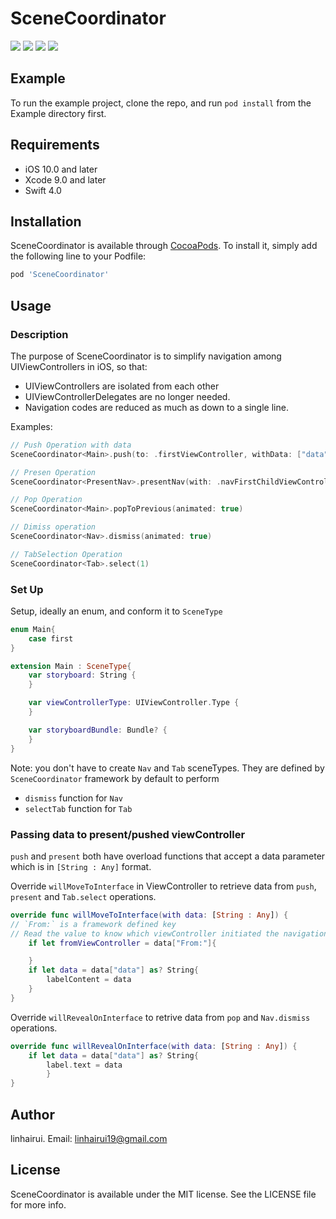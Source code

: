 # SceneCoordinator

<p align="left">
<a href="https://swift.org"><img src="https://img.shields.io/badge/swift-v4.0-red.svg"></a>
<a href="https://cocoapods.org"><img src="https://img.shields.io/cocoapods/v/Sensitive.svg?maxAge=2592000"></a>
<a href="https://cocoapods.org"><img src="https://img.shields.io/cocoapods/dt/Sensitive.svg?maxAge=2592000"></a>
<a href="https://tldrlegal.com/license/mit-license"><img src="https://img.shields.io/badge/License-MIT-blue.svg?style=flat"></a>
</p>

## Example

To run the example project, clone the repo, and run `pod install` from the Example directory first.

## Requirements
* iOS 10.0 and later
* Xcode 9.0 and later
* Swift 4.0


## Installation

SceneCoordinator is available through [CocoaPods](https://cocoapods.org). To install
it, simply add the following line to your Podfile:

```ruby
pod 'SceneCoordinator'
```


## Usage
### Description
The purpose of SceneCoordinator is to simplify navigation among UIViewControllers in iOS, so that:
* UIViewControllers are isolated from each other
* UIViewControllerDelegates are no longer needed. 
* Navigation codes are reduced as much as down to a single line. 

Examples:
```swift
// Push Operation with data 
SceneCoordinator<Main>.push(to: .firstViewController, withData: ["data" : "FromMain"], animated: true)

// Presen Operation 
SceneCoordinator<PresentNav>.presentNav(with: .navFirstChildViewController, animated: true)

// Pop Operation
SceneCoordinator<Main>.popToPrevious(animated: true)

// Dimiss operation 
SceneCoordinator<Nav>.dismiss(animated: true)

// TabSelection Operation
SceneCoordinator<Tab>.select(1)
```

### Set Up
Setup, ideally an enum, and conform it to `SceneType`
```swift
enum Main{
    case first
}

extension Main : SceneType{
    var storyboard: String {
    }

    var viewControllerType: UIViewController.Type {
    }

    var storyboardBundle: Bundle? {
    }
}
```

Note: you don't have to create `Nav` and `Tab` sceneTypes. They are defined by `SceneCoordinator` framework by default to perform 
- `dismiss` function for `Nav`
- `selectTab` function for `Tab`

### Passing data to present/pushed viewController 
`push` and `present` both have overload functions that accept a data parameter which is in `[String : Any]` format. 

Override `willMoveToInterface` in ViewController to retrieve data from `push`, `present` and `Tab.select` operations.
```swift
override func willMoveToInterface(with data: [String : Any]) {
// `From:` is a framework defined key
// Read the value to know which viewController initiated the navigation
    if let fromViewController = data["From:"]{

    }
    if let data = data["data"] as? String{
        labelContent = data
    }
}
```

Override `willRevealOnInterface` to retrive data from `pop` and `Nav.dismiss` operations.

```swift
override func willRevealOnInterface(with data: [String : Any]) {
    if let data = data["data"] as? String{
        label.text = data
        }
}
```


## Author

linhairui. Email: linhairui19@gmail.com

## License

SceneCoordinator is available under the MIT license. See the LICENSE file for more info.
